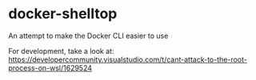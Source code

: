 # docker-shelltop
An attempt to make the Docker CLI easier to use

For development, take a look at: https://developercommunity.visualstudio.com/t/cant-attack-to-the-root-process-on-wsl/1629524